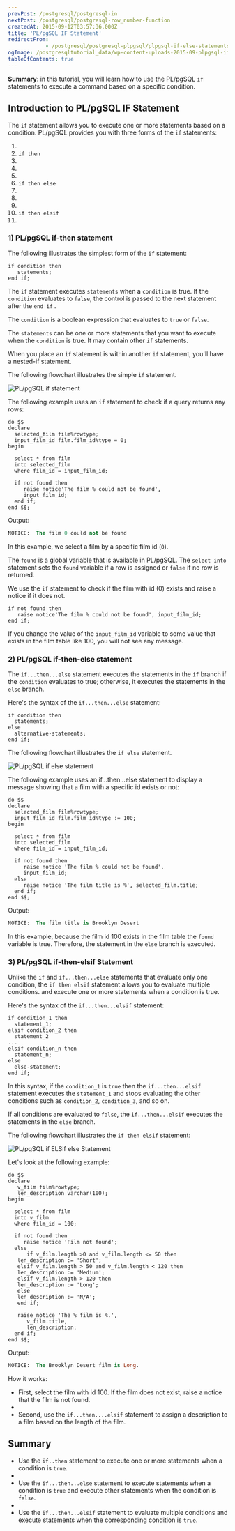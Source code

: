 ```yaml
---
prevPost: /postgresql/postgresql-in
nextPost: /postgresql/postgresql-row_number-function
createdAt: 2015-09-12T03:57:36.000Z
title: 'PL/pgSQL IF Statement'
redirectFrom: 
            - /postgresql/postgresql-plpgsql/plpgsql-if-else-statements
ogImage: /postgresqltutorial_data/wp-content-uploads-2015-09-plpgsql-if-statement.png
tableOfContents: true
---
```



**Summary**: in this tutorial, you will learn how to use the PL/pgSQL `if` statements to execute a command based on a specific condition.

## Introduction to PL/pgSQL IF Statement

The `if` statement allows you to execute one or more statements based on a condition. PL/pgSQL provides you with three forms of the `if` statements:

1.
2. `if then`
3.
4.
5.
6. `if then else`
7.
8.
9.
10. `if then elsif`
11.

### 1) PL/pgSQL if-then statement

The following illustrates the simplest form of the `if` statement:

```
if condition then
   statements;
end if;
```

The `if` statement executes `statements` when a `condition` is true. If the `condition` evaluates to `false`, the control is passed to the next statement after the `end if` .

The `condition` is a boolean expression that evaluates to `true` or `false`.

The `statements` can be one or more statements that you want to execute when the `condition` is true. It may contain other `if` statements.

When you place an `if` statement is within another `if` statement, you'll have a nested-if statement.

The following flowchart illustrates the simple `if` statement.

![PL/pgSQL if statement](/postgresqltutorial_data/wp-content-uploads-2015-09-plpgsql-if-statement.png)

The following example uses an `if` statement to check if a query returns any rows:

```
do $$
declare
  selected_film film%rowtype;
  input_film_id film.film_id%type = 0;
begin

  select * from film
  into selected_film
  where film_id = input_film_id;

  if not found then
     raise notice'The film % could not be found',
     input_film_id;
  end if;
end $$;
```

Output:

```sql
NOTICE:  The film 0 could not be found
```

In this example, we select a film by a specific film id (`0`).

The `found` is a global variable that is available in PL/pgSQL. The `select into` statement sets the `found` variable if a row is assigned or `false` if no row is returned.

We use the `if` statement to check if the film with id (0) exists and raise a notice if it does not.

```
if not found then
   raise notice'The film % could not be found', input_film_id;
end if;
```

If you change the value of the `input_film_id` variable to some value that exists in the film table like 100, you will not see any message.

### 2) PL/pgSQL if-then-else statement

The `if...then...else` statement executes the statements in the `if` branch if the `condition` evaluates to true; otherwise, it executes the statements in the `else` branch.

Here's the syntax of the `if...then...else` statement:

```
if condition then
  statements;
else
  alternative-statements;
end if;
```

The following flowchart illustrates the `if else` statement.

![PL/pgSQL if else statement](/postgresqltutorial_data/wp-content-uploads-2015-09-plpgsql-if-else-statement.png)

The following example uses an if...then...else statement to display a message showing that a film with a specific id exists or not:

```
do $$
declare
  selected_film film%rowtype;
  input_film_id film.film_id%type := 100;
begin

  select * from film
  into selected_film
  where film_id = input_film_id;

  if not found then
     raise notice 'The film % could not be found',
     input_film_id;
  else
     raise notice 'The film title is %', selected_film.title;
  end if;
end $$;
```

Output:

```sql
NOTICE:  The film title is Brooklyn Desert
```

In this example, because the film id 100 exists in the film table the `found` variable is true. Therefore, the statement in the `else` branch is executed.

### 3) PL/pgSQL if-then-elsif Statement

Unlike the `if` and `if...then...else` statements that evaluate only one condition, the `if then elsif` statement allows you to evaluate multiple conditions. and execute one or more statements when a condition is true.

Here's the syntax of the `if...then...elsif` statement:

```
if condition_1 then
  statement_1;
elsif condition_2 then
  statement_2
...
elsif condition_n then
  statement_n;
else
  else-statement;
end if;
```

In this syntax, if the `condition_1` is `true` then the `if...then...elsif` statement executes the `statement_1` and stops evaluating the other conditions such as `condition_2`, `condition_3`, and so on.

If all conditions are evaluated to `false`, the `if...then...elsif` executes the statements in the `else` branch.

The following flowchart illustrates the `if then elsif` statement:

![PL/pgSQL if ELSif else Statement](/postgresqltutorial_data/wp-content-uploads-2015-09-if-elsif-else-statement.png)

Let's look at the following example:

```
do $$
declare
   v_film film%rowtype;
   len_description varchar(100);
begin

  select * from film
  into v_film
  where film_id = 100;

  if not found then
     raise notice 'Film not found';
  else
      if v_film.length >0 and v_film.length <= 50 then
   len_description := 'Short';
   elsif v_film.length > 50 and v_film.length < 120 then
   len_description := 'Medium';
   elsif v_film.length > 120 then
   len_description := 'Long';
   else
   len_description := 'N/A';
   end if;

   raise notice 'The % film is %.',
      v_film.title,
      len_description;
  end if;
end $$;
```

Output:

```sql
NOTICE:  The Brooklyn Desert film is Long.
```

How it works:

- First, select the film with id 100. If the film does not exist, raise a notice that the film is not found.
-
- Second, use the `if...then....elsif` statement to assign a description to a film based on the length of the film.

## Summary

- Use the `if..then` statement to execute one or more statements when a condition is `true`.
-
- Use the `if...then...else` statement to execute statements when a condition is `true` and execute other statements when the condition is `false`.
-
- Use the `if...then...elsif` statement to evaluate multiple conditions and execute statements when the corresponding condition is `true`.
